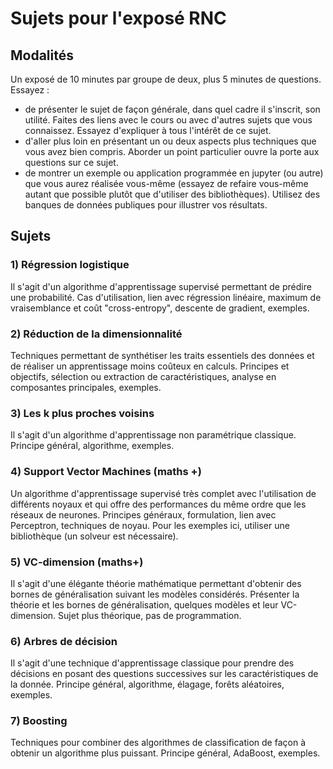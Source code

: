 # Sujets pour l'exposé RNC

## Modalités

Un exposé de 10 minutes par groupe de deux, plus 5 minutes de questions.  Essayez :

- de présenter le sujet de façon générale, dans quel cadre il s'inscrit, son utilité. Faites des liens avec le cours ou avec d'autres sujets que vous connaissez. Essayez d'expliquer à tous l'intérêt de ce sujet.
- d'aller plus loin en présentant un ou deux aspects plus techniques que vous avez bien compris. Aborder un point particulier ouvre la porte aux questions sur ce sujet.
- de montrer un exemple ou application programmée en jupyter (ou autre) que vous aurez réalisée vous-même  (essayez de refaire vous-même autant que possible plutôt que d'utiliser des bibliothèques). Utilisez des banques de données publiques pour illustrer vos résultats.

## Sujets

### 1) Régression logistique

Il s'agit d'un algorithme d'apprentissage supervisé permettant de prédire une probabilité. Cas d'utilisation, lien avec régression linéaire, maximum de vraisemblance et coût "cross-entropy",  descente de gradient, exemples.

### 2) Réduction de la dimensionnalité

Techniques permettant de synthétiser les traits essentiels des données et de réaliser un apprentissage moins coûteux en calculs. Principes et objectifs, sélection ou extraction de caractéristiques, analyse en composantes principales, exemples.

### 3) Les k plus proches voisins

Il s'agit d'un algorithme d'apprentissage non paramétrique classique. Principe général, algorithme, exemples.

### 4) Support Vector Machines (maths +)

Un algorithme d'apprentissage supervisé très complet avec l'utilisation de différents noyaux et qui offre des performances du même ordre que les réseaux de neurones. Principes généraux, formulation, lien avec Perceptron, techniques de noyau. Pour les exemples ici, utiliser une bibliothèque (un solveur est nécessaire).

### 5) VC-dimension (maths+)

Il s'agit d'une élégante théorie mathématique permettant d'obtenir des bornes de généralisation suivant les modèles considérés. Présenter la théorie et les bornes de généralisation, quelques modèles et leur VC-dimension. Sujet plus théorique, pas de programmation.

### 6) Arbres de décision

Il s'agit d'une technique d'apprentissage classique pour prendre des décisions en posant des questions successives sur les caractéristiques de la donnée. Principe général, algorithme, élagage, forêts aléatoires, exemples.

### 7) Boosting

Techniques pour combiner des algorithmes de classification de façon à obtenir un algorithme plus puissant. Principe général, AdaBoost, exemples.






